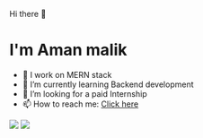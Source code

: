 Hi there 👋

 <h1> I'm Aman malik </h1>

- 🔭 I work on MERN stack
- 🌱 I’m currently learning Backend development
- 👯 I’m looking for a paid Internship
- 📫 How to reach me: <a href="https://twitter.com/Amanmalik77"> Click here </a>

<img src="https://github-readme-stats.vercel.app/api?username=Amanmalik444&hide=contribs,prs)](https://github.com/Amanmalik444/github-readme-stats)" style="max-width:100%;">

<img src="https://github-readme-stats.vercel.app/api/top-langs/?username=Amanmalik444&layout=compact)](https://github.com/Amanmalik444/github-readme-stats)"  style="max-width:100%;">
